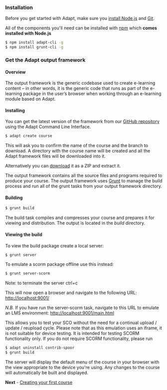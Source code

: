 ### Installation
Before you get started with Adapt, make sure you [install Node.js](http://nodejs.org/) and [Git](http://git-scm.com/downloads).

All of the components you'll need can be installed with [npm](https://npmjs.org/) which **comes installed with Node.js**

```bash
$ npm install adapt-cli -g
$ npm install grunt-cli -g
```

### Get the Adapt output framework
#### Overview
The output framework is the generic codebase used to create e-learning content – in other words, it is the generic code that runs as part of the e-learning package in the user’s browser when working through an e-learning module based on Adapt. 

#### Installing
You can get the latest version of the framework from our [GitHub repository](https://github.com/adaptlearning/adapt_framework) using the Adapt Command Line Interface.

```bash
$ adapt create course
```

This will ask you to confirm the name of the course and the branch to download. A directory with the course name will be created and all the Adapt framework files will be downloaded into it. 

Alternatively you can [download](https://github.com/adaptlearning/adapt_framework/archive/master.zip) it as a ZIP and extract it.

The output framework contains all the source files and programs required to produce your course. The output framework uses [Grunt](http://gruntjs.com/) to manage the build process and run all of the grunt tasks from your output framework directory.

#### Building
```bash
$ grunt build
```
The build task compiles and compresses your course and prepares it for viewing and distribution. The output is located in the *build* directory.

#### Viewing the build
To view the build package create a local server:
```bash
$ grunt server
```

To emulate a scorm package offline use this instead:
```bash
$ grunt server-scorm
```
Note: to terminate the server ctrl+c

This will now open a browser and navigate to the following URL:
[http://localhost:9001/](http://localhost:9001/)

*N.B.* If you have run the server-scorm task, navigate to this URL to emulate an LMS environment:
[http://localhost:9001/main.html](http://localhost:9001/main.html)

This allows you to test your SCO without the need for a continual upload / update / reupload cycle. Please note that as this emulation uses an iframe, it is not suitable for device testing. It is intended for testing SCORM functionality only. If you do not require SCORM functionality, please run 

```bash
$ adapt uninstall contrib-spoor
$ grunt build
```

The server will display the default menu of the course in your browser with the view appropriate to the device you're using. Any changes to the course will automatically be built and displayed.

**Next** - [Creating your first course](https://github.com/adaptlearning/adapt_framework/wiki/Creating-your-first-course)